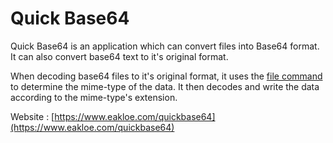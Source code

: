 # Quick Base64

Quick Base64 is an application which can convert files into Base64 format.
It can also convert base64 text to it's original format.

When decoding base64 files to it's original format, it uses the [file command](https://en.wikipedia.org/wiki/File_(command)) to determine the mime-type of the data.
It then decodes and write the data according to the mime-type's extension.

Website : [https://www.eakloe.com/quickbase64](https://www.eakloe.com/quickbase64)
